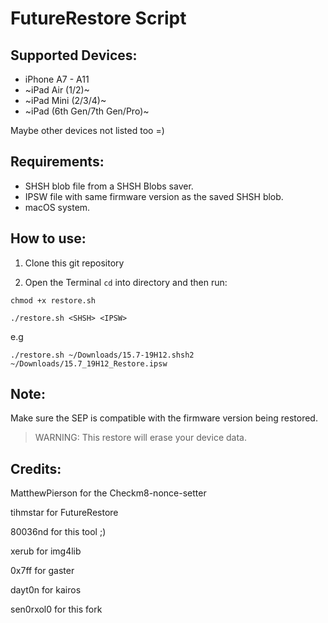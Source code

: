 # FutureRestore Script

## Supported Devices:
- iPhone A7 - A11
- ~iPad Air (1/2)~
- ~iPad Mini (2/3/4)~
- ~iPad (6th Gen/7th Gen/Pro)~

Maybe other devices not listed too =)
 
## Requirements:

- SHSH blob file from a SHSH Blobs saver.
- IPSW file with same firmware version as the saved SHSH blob.
- macOS system.

## How to use:

1. Clone this git repository

2. Open the Terminal `cd` into directory and then run:

```
chmod +x restore.sh 
```

```
./restore.sh <SHSH> <IPSW>
```
e.g
```
./restore.sh ~/Downloads/15.7-19H12.shsh2 ~/Downloads/15.7_19H12_Restore.ipsw
```

## Note:

Make sure the SEP is compatible with the firmware version being restored.

> WARNING: This restore will erase your device data.

## Credits:

MatthewPierson for the Checkm8-nonce-setter

tihmstar for FutureRestore

80036nd for this tool ;)

xerub for img4lib

0x7ff for gaster

dayt0n for kairos

sen0rxol0 for this fork
